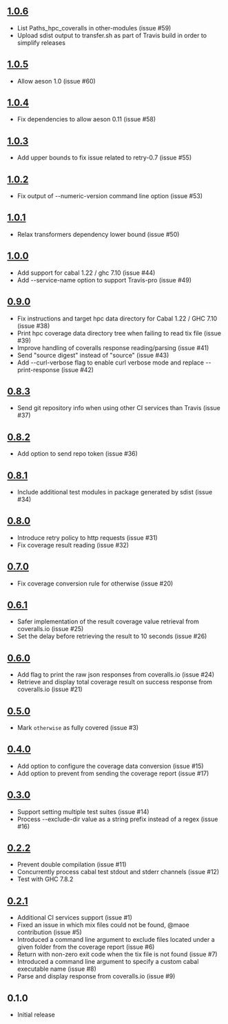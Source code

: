 [1.0.6](https://github.com/guillaume-nargeot/hpc-coveralls/issues?q=milestone:v1.0.6+is:closed)
-----
* List Paths_hpc_coveralls in other-modules (issue #59)
* Upload sdist output to transfer.sh as part of Travis build in order to simplify releases

[1.0.5](https://github.com/guillaume-nargeot/hpc-coveralls/issues?q=milestone:v1.0.5+is:closed)
-----
* Allow aeson 1.0 (issue #60)

[1.0.4](https://github.com/guillaume-nargeot/hpc-coveralls/issues?q=milestone:v1.0.4+is:closed)
-----
* Fix dependencies to allow aeson 0.11 (issue #58)

[1.0.3](https://github.com/guillaume-nargeot/hpc-coveralls/issues?q=milestone:v1.0.3+is:closed)
-----
* Add upper bounds to fix issue related to retry-0.7 (issue #55)

[1.0.2](https://github.com/guillaume-nargeot/hpc-coveralls/issues?q=milestone:v1.0.2+is:closed)
-----
* Fix output of --numeric-version command line option (issue #53)

[1.0.1](https://github.com/guillaume-nargeot/hpc-coveralls/issues?q=milestone:v1.0.1+is:closed)
-----
* Relax transformers dependency lower bound (issue #50)

[1.0.0](https://github.com/guillaume-nargeot/hpc-coveralls/issues?q=milestone:v1.0.0+is:closed)
-----
* Add support for cabal 1.22 / ghc 7.10 (issue #44)
* Add --service-name option to support Travis-pro (issue #49)

[0.9.0](https://github.com/guillaume-nargeot/hpc-coveralls/issues?q=milestone:v0.9.0+is:closed)
-----
* Fix instructions and target hpc data directory for Cabal 1.22 / GHC 7.10 (issue #38)
* Print hpc coverage data directory tree when failing to read tix file (issue #39)
* Improve handling of coveralls response reading/parsing (issue #41)
* Send "source digest" instead of "source" (issue #43)
* Add --curl-verbose flag to enable curl verbose mode and replace --print-response (issue #42)

[0.8.3](https://github.com/guillaume-nargeot/hpc-coveralls/issues?q=milestone:v0.8.3+is:closed)
-----
* Send git repository info when using other CI services than Travis (issue #37)

[0.8.2](https://github.com/guillaume-nargeot/hpc-coveralls/issues?q=milestone:v0.8.2+is:closed)
-----
* Add option to send repo token (issue #36)

[0.8.1](https://github.com/guillaume-nargeot/hpc-coveralls/issues?q=milestone:v0.8.1+is:closed)
-----
* Include additional test modules in package generated by sdist (issue #34)

[0.8.0](https://github.com/guillaume-nargeot/hpc-coveralls/issues?q=milestone:v0.8.0+is:closed)
-----
* Introduce retry policy to http requests (issue #31)
* Fix coverage result reading (issue #32)

[0.7.0](https://github.com/guillaume-nargeot/hpc-coveralls/issues?q=milestone:v0.7.0+is:closed)
-----
* Fix coverage conversion rule for otherwise (issue #20)

[0.6.1](https://github.com/guillaume-nargeot/hpc-coveralls/issues?milestone=8&state=closed)
-----
* Safer implementation of the result coverage value retrieval from coveralls.io (issue #25)
* Set the delay before retrieving the result to 10 seconds (issue #26)

[0.6.0](https://github.com/guillaume-nargeot/hpc-coveralls/issues?milestone=7&state=closed)
-----
* Add flag to print the raw json responses from coveralls.io (issue #24)
* Retrieve and display total coverage result on success response from coveralls.io (issue #21)

[0.5.0](https://github.com/guillaume-nargeot/hpc-coveralls/issues?milestone=6&state=closed)
-----
* Mark `otherwise` as fully covered (issue #3)

[0.4.0](https://github.com/guillaume-nargeot/hpc-coveralls/issues?milestone=5&state=closed)
-----
* Add option to configure the coverage data conversion (issue #15)
* Add option to prevent from sending the coverage report (issue #17)

[0.3.0](https://github.com/guillaume-nargeot/hpc-coveralls/issues?milestone=4&state=closed)
-----
* Support setting multiple test suites (issue #14)
* Process --exclude-dir value as a string prefix instead of a regex (issue #16)

[0.2.2](https://github.com/guillaume-nargeot/hpc-coveralls/issues?milestone=3&state=closed)
-----
* Prevent double compilation (issue #11)
* Concurrently process cabal test stdout and stderr channels (issue #12)
* Test with GHC 7.8.2

[0.2.1](https://github.com/guillaume-nargeot/hpc-coveralls/issues?milestone=2&state=closed)
-----
* Additional CI services support (issue #1)
* Fixed an issue in which mix files could not be found, @maoe contribution (issue #5)
* Introduced a command line argument to exclude files located under a given folder from the coverage report (issue #6)
* Return with non-zero exit code when the tix file is not found (issue #7)
* Introduced a command line argument to specify a custom cabal executable name (issue #8)
* Parse and display response from coveralls.io (issue #9)

0.1.0
-----
* Initial release
